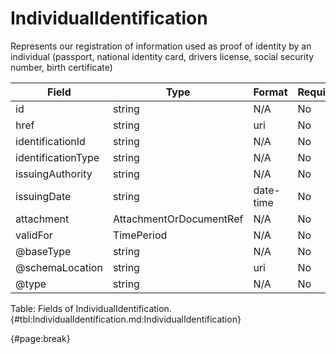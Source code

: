 <!--
    ATTENTION: This file was generated via gradle!
               Do NOT manually edit this file! Any such changes will be overwritten!
-->

# IndividualIdentification

Represents our registration of information used as proof of identity by an individual (passport, national identity card, drivers license, social security number, birth certificate)

| Field | Type | Format | Required |
| ------- | ------- | ------- | --- |
| id | string | N/A | No |
| href | string | uri | No |
| identificationId | string | N/A | No |
| identificationType | string | N/A | No |
| issuingAuthority | string | N/A | No |
| issuingDate | string | date-time | No |
| attachment | AttachmentOrDocumentRef | N/A | No |
| validFor | TimePeriod | N/A | No |
| @baseType | string | N/A | No |
| @schemaLocation | string | uri | No |
| @type | string | N/A | No |

Table: Fields of IndividualIdentification. {#tbl:IndividualIdentification.md:IndividualIdentification}

{#page:break}
